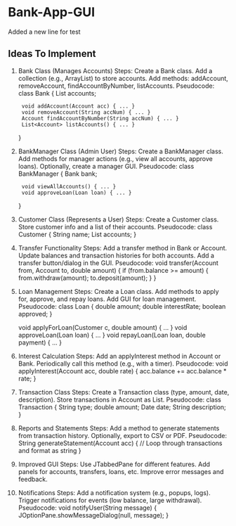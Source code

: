# Bank-App-GUI
Added a new line for test

## Ideas To Implement
1. Bank Class (Manages Accounts)
Steps:
    Create a Bank class.
    Add a collection (e.g., ArrayList<Account>) to store accounts.
    Add methods: addAccount, removeAccount, findAccountByNumber, listAccounts.
Pseudocode:
    class Bank {
        List<Account> accounts;

        void addAccount(Account acc) { ... }
        void removeAccount(String accNum) { ... }
        Account findAccountByNumber(String accNum) { ... }
        List<Account> listAccounts() { ... }
    }

2. BankManager Class (Admin User)
Steps:
    Create a BankManager class.
    Add methods for manager actions (e.g., view all accounts, approve loans).
    Optionally, create a manager GUI.
Pseudocode:
    class BankManager {
        Bank bank;

        void viewAllAccounts() { ... }
        void approveLoan(Loan loan) { ... }
    }

3. Customer Class (Represents a User)
Steps:
    Create a Customer class.
    Store customer info and a list of their accounts.
Pseudocode:
    class Customer {
        String name;
        List<Account> accounts;
    }

4. Transfer Functionality
Steps:
    Add a transfer method in Bank or Account.
    Update balances and transaction histories for both accounts.
    Add a transfer button/dialog in the GUI.
Pseudocode:
    void transfer(Account from, Account to, double amount) {
        if (from.balance >= amount) {
            from.withdraw(amount);
            to.deposit(amount);
        }
    }

5. Loan Management
Steps:
    Create a Loan class.
    Add methods to apply for, approve, and repay loans.
    Add GUI for loan management.
Pseudocode:
    class Loan {
        double amount;
        double interestRate;
        boolean approved;
    }

    void applyForLoan(Customer c, double amount) { ... }
    void approveLoan(Loan loan) { ... }
    void repayLoan(Loan loan, double payment) { ... }

6. Interest Calculation
Steps:
    Add an applyInterest method in Account or Bank.
    Periodically call this method (e.g., with a timer).
Pseudocode:
    void applyInterest(Account acc, double rate) {
        acc.balance += acc.balance * rate;
    }

7. Transaction Class
Steps:
    Create a Transaction class (type, amount, date, description).
    Store transactions in Account as List<Transaction>.
Pseudocode:
    class Transaction {
        String type;
        double amount;
        Date date;
        String description;
    }

8. Reports and Statements
Steps:
    Add a method to generate statements from transaction history.
    Optionally, export to CSV or PDF.
Pseudocode:
    String generateStatement(Account acc) {
        // Loop through transactions and format as string
    }

9. Improved GUI
Steps:
    Use JTabbedPane for different features.
    Add panels for accounts, transfers, loans, etc.
    Improve error messages and feedback.

10. Notifications
Steps:
    Add a notification system (e.g., popups, logs).
    Trigger notifications for events (low balance, large withdrawal).
Pseudocode:
    void notifyUser(String message) {
        JOptionPane.showMessageDialog(null, message);
    }